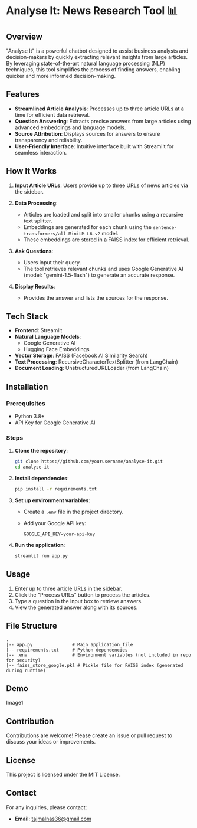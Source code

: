 # Analyse It: News Research Tool 📊

## Overview

"Analyse It" is a powerful chatbot designed to assist business analysts and decision-makers by quickly extracting relevant insights from large articles. By leveraging state-of-the-art natural language processing (NLP) techniques, this tool simplifies the process of finding answers, enabling quicker and more informed decision-making.

## Features

- **Streamlined Article Analysis**: Processes up to three article URLs at a time for efficient data retrieval.
- **Question Answering**: Extracts precise answers from large articles using advanced embeddings and language models.
- **Source Attribution**: Displays sources for answers to ensure transparency and reliability.
- **User-Friendly Interface**: Intuitive interface built with Streamlit for seamless interaction.

## How It Works

1. **Input Article URLs**: Users provide up to three URLs of news articles via the sidebar.

2. **Data Processing**:
    - Articles are loaded and split into smaller chunks using a recursive text splitter.
    - Embeddings are generated for each chunk using the `sentence-transformers/all-MiniLM-L6-v2` model.
    - These embeddings are stored in a FAISS index for efficient retrieval.

3. **Ask Questions**:
    - Users input their query.
    - The tool retrieves relevant chunks and uses Google Generative AI (model: "gemini-1.5-flash") to generate an accurate response.

4. **Display Results**:
    - Provides the answer and lists the sources for the response.

## Tech Stack

- **Frontend**: Streamlit
- **Natural Language Models**:
  - Google Generative AI
  - Hugging Face Embeddings
- **Vector Storage**: FAISS (Facebook AI Similarity Search)
- **Text Processing**: RecursiveCharacterTextSplitter (from LangChain)
- **Document Loading**: UnstructuredURLLoader (from LangChain)

## Installation

### Prerequisites

- Python 3.8+
- API Key for Google Generative AI

### Steps

1. **Clone the repository**:

    ```bash
    git clone https://github.com/yourusername/analyse-it.git
    cd analyse-it
    ```

2. **Install dependencies**:

    ```bash
    pip install -r requirements.txt
    ```

3. **Set up environment variables**:

    - Create a `.env` file in the project directory.
    - Add your Google API key:

      ```env
      GOOGLE_API_KEY=your-api-key
      ```

4. **Run the application**:

    ```bash
    streamlit run app.py
    ```

## Usage

1. Enter up to three article URLs in the sidebar.
2. Click the "Process URLs" button to process the articles.
3. Type a question in the input box to retrieve answers.
4. View the generated answer along with its sources.

## File Structure

```plaintext
.
|-- app.py               # Main application file
|-- requirements.txt     # Python dependencies
|-- .env                 # Environment variables (not included in repo for security)
|-- faiss_store_google.pkl # Pickle file for FAISS index (generated during runtime)
```

## Demo
Image1

## Contribution

Contributions are welcome! Please create an issue or pull request to discuss your ideas or improvements.

## License

This project is licensed under the MIT License.

## Contact

For any inquiries, please contact:

- **Email**: tajmalnas36@gmail.com
